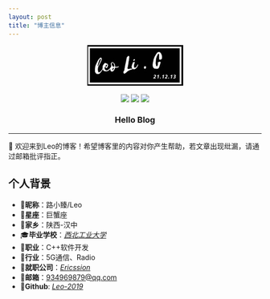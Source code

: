 ```yaml
---
layout: post
title: "博主信息"
---
```


<p align="center">
<a href="https://github.com/Leo-2019" target="_blank">
	<img src="https://github.com/Leo-2019/Picture/blob/main/pictures/logo/square_mid.jpg?raw=true" width=""/>
</a>
</p>

<p align="center">
  <a href="https://github.com/Leo-2019"><img src="https://img.shields.io/badge/Author-Leo-blue.svg"></a>
  <a href="https://www.ericsson.com"><img src="https://img.shields.io/badge/company-Ericssion-brightgreen.svg"></a>
  <a href="https://internal.ericsson.com/org/31580708?unit=31580708"><img src="https://img.shields.io/badge/Unit-RPCN_SWD_APP4-red.svg"></a>
</p>

<h3 align="center">Hello Blog</h3>

---

👏 欢迎来到Leo的博客！希望博客里的内容对你产生帮助，若文章出现纰漏，请通过邮箱批评指正。

## 个人背景

* 👤**昵称**：路小臻/Leo
* 🦞**星座**：巨蟹座
* 💒**家乡**：陕西-汉中
* 🎓**毕业学校**：[*西北工业大学*](https://www.nwpu.edu.cn/)
* 🤵**职业**：C++软件开发
* 🗼**行业**：5G通信、Radio
* 🏰**就职公司**：[*Ericssion*](https://www.ericsson.com/zh-cn/about-us/company-facts/ericsson-worldwide/china)
* 📧**邮箱**：934969879@qq.com
* 🔗**Github**:  [*Leo-2019*](https://github.com/Leo-2019)
